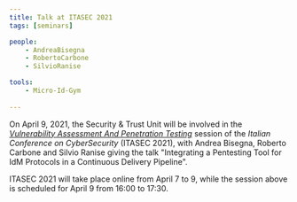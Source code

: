 ```yaml
---
title: Talk at ITASEC 2021
tags: [seminars]

people:
    - AndreaBisegna
    - RobertoCarbone
    - SilvioRanise

tools:
    - Micro-Id-Gym
     
---
```


On April 9, 2021, the Security & Trust Unit will be involved in the [*Vulnerability Assessment And Penetration Testing*](https://itasec.it/scientific-technical/vulnerability-assessment-and-penetration-testing/) session of the *Italian Conference on CyberSecurity* (ITASEC 2021), with Andrea Bisegna, Roberto Carbone and Silvio Ranise giving the talk "Integrating a Pentesting Tool for IdM Protocols in a Continuous Delivery Pipeline".

ITASEC 2021 will take place online from April 7 to 9, while the session above is scheduled for April 9 from 16:00 to 17:30.